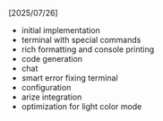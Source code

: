 [2025/07/26]
- initial implementation
- terminal with special commands
- rich formatting and console printing
- code generation
- chat
- smart error fixing terminal
- configuration
- arize integration
- optimization for light color mode
